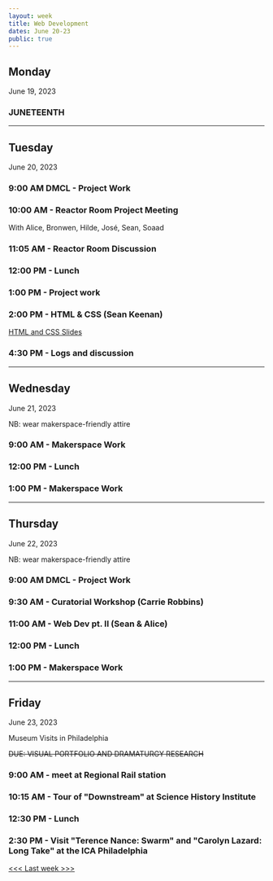 ```yaml
---
layout: week
title: Web Development
dates: June 20-23
public: true
---
```


## Monday
June 19, 2023

### JUNETEENTH

---

## Tuesday
June 20, 2023 

### 9:00 AM DMCL - Project Work

### 10:00 AM - Reactor Room Project Meeting
With Alice, Bronwen, Hilde, José, Sean, Soaad

### 11:05 AM - Reactor Room Discussion

### 12:00 PM - Lunch

### 1:00 PM - Project work

### 2:00 PM - HTML & CSS (Sean Keenan)
[HTML and CSS Slides](https://www.canva.com/design/DAEqTHEcVek/_cDkFAGK5s9_YVeOArvQ_A/edit?utm_content=DAEqTHEcVek&utm_campaign=designshare&utm_medium=link2&utm_source=sharebutton)

### 4:30 PM - Logs and discussion

---

## Wednesday
June 21, 2023

NB: wear makerspace-friendly attire

### 9:00 AM - Makerspace Work

### 12:00 PM - Lunch

### 1:00 PM - Makerspace Work

---

## Thursday
June 22, 2023

NB: wear makerspace-friendly attire

### 9:00 AM DMCL - Project Work

### 9:30 AM - Curatorial Workshop (Carrie Robbins)

### 11:00 AM - Web Dev pt. II (Sean & Alice)

### 12:00 PM - Lunch

### 1:00 PM - Makerspace Work

---

## Friday
June 23, 2023

Museum Visits in Philadelphia

~~DUE: VISUAL PORTFOLIO AND DRAMATURGY RESEARCH~~

### 9:00 AM - meet at Regional Rail station

### 10:15 AM - Tour of "Downstream" at Science History Institute

### 12:30 PM - Lunch

### 2:30 PM - Visit "Terence Nance: Swarm" and "Carolyn Lazard: Long Take" at the ICA Philadelphia


[<<< Last week >>>](https://github.com/digbmc/dssf-syll/blob/main/_weeks/03-data.md)
